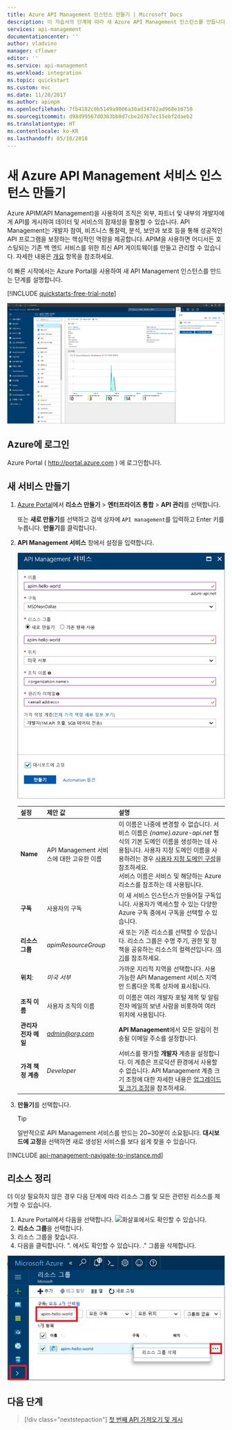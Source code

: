 ```yaml
---
title: Azure API Management 인스턴스 만들기 | Microsoft Docs
description: 이 자습서의 단계에 따라 새 Azure API Management 인스턴스를 만듭니다.
services: api-management
documentationcenter: ''
author: vladvino
manager: cflower
editor: ''
ms.service: api-management
ms.workload: integration
ms.topic: quickstart
ms.custom: mvc
ms.date: 11/28/2017
ms.author: apimpm
ms.openlocfilehash: 7fb4182c0b5149a9006a30ad34782ad968e16758
ms.sourcegitcommit: d98d99567d0383bb8d7cbe2d767ec15ebf2daeb2
ms.translationtype: HT
ms.contentlocale: ko-KR
ms.lasthandoff: 05/10/2018
---
```

# <a name="create-a-new-azure-api-management-service-instance"></a>새 Azure API Management 서비스 인스턴스 만들기

Azure APIM(API Management)을 사용하여 조직은 외부, 파트너 및 내부의 개발자에게 API를 게시하여 데이터 및 서비스의 잠재성을 활용할 수 있습니다. API Management는 개발자 참여, 비즈니스 통찰력, 분석, 보안과 보호 등을 통해 성공적인 API 프로그램을 보장하는 핵심적인 역량을 제공합니다. APIM을 사용하면 어디서든 호스팅되는 기존 백 엔드 서비스를 위한 최신 API 게이트웨이를 만들고 관리할 수 있습니다. 자세한 내용은 [개요](api-management-key-concepts.md) 항목을 참조하세요.

이 빠른 시작에서는 Azure Portal을 사용하여 새 API Management 인스턴스를 만드는 단계를 설명합니다.

[!INCLUDE [quickstarts-free-trial-note](../../includes/quickstarts-free-trial-note.md)]

![새 인스턴스](./media/get-started-create-service-instance/get-started-create-service-instance-created.png)

## <a name="log-in-to-azure"></a>Azure에 로그인

Azure Portal ( http://portal.azure.com ) 에 로그인합니다.

## <a name="create-a-new-service"></a>새 서비스 만들기

1. [Azure Portal](https://portal.azure.com/)에서 **리소스 만들기** > **엔터프라이즈 통합** > **API 관리**를 선택합니다.

    또는 **새로 만들기**를 선택하고 검색 상자에 `API management`를 입력하고 Enter 키를 누릅니다. **만들기**를 클릭합니다.

2. **API Management 서비스** 창에서 설정을 입력합니다.

    ![새 인스턴스](./media/get-started-create-service-instance/get-started-create-service-instance-create-new.png)

    | 설정      | 제안 값  | 설명              |
    | ------------ |  ------- | ---------------------------------|
    |**Name**|API Management 서비스에 대한 고유한 이름| 이 이름은 나중에 변경할 수 없습니다. 서비스 이름은 *{name}.azure-api.net* 형식의 기본 도메인 이름을 생성하는 데 사용됩니다. 사용자 지정 도메인 이름을 사용하려는 경우 [사용자 지정 도메인 구성](configure-custom-domain.md)을 참조하세요. <br/> 서비스 이름은 서비스 및 해당하는 Azure 리소스를 참조하는 데 사용됩니다.|
    |**구독**|사용자의 구독 | 이 새 서비스 인스턴스가 만들어질 구독입니다. 사용자가 액세스할 수 있는 다양한 Azure 구독 중에서 구독을 선택할 수 있습니다.|
    |**리소스 그룹**|*apimResourceGroup*|새 또는 기존 리소스를 선택할 수 있습니다. 리소스 그룹은 수명 주기, 권한 및 정책을 공유하는 리소스의 컬렉션입니다. [여기](../azure-resource-manager/resource-group-overview.md#resource-groups)를 참조하세요.|
    |**위치**:|*미국 서부*|가까운 지리적 지역을 선택합니다. 사용 가능한 API Management 서비스 지역만 드롭다운 목록 상자에 표시됩니다. |
    |**조직 이름**|사용자 조직의 이름|이 이름은 여러 개발자 포털 제목 및 알림 전자 메일의 보낸 사람을 비롯하여 여러 위치에 사용됩니다.|
    |**관리자 전자 메일**|*admin@org.com*|**API Management**에서 모든 알림이 전송될 이메일 주소를 설정합니다.|
    |**가격 책정 계층**|*Developer*|서비스를 평가할 **개발자** 계층을 설정합니다. 이 계층은 프로덕션 환경에서 사용할 수 없습니다. API Management 계층 크기 조정에 대한 자세한 내용은 [업그레이드 및 크기 조정](upgrade-and-scale.md)을 참조하세요.|
3. **만들기**를 선택합니다.

    > [!TIP]
    > 일반적으로 API Management 서비스를 만드는 20~30분이 소요됩니다. **대시보드에 고정**을 선택하면 새로 생성된 서비스를 보다 쉽게 찾을 수 있습니다.

[!INCLUDE [api-management-navigate-to-instance.md](../../includes/api-management-navigate-to-instance.md)]

## <a name="clean-up-resources"></a>리소스 정리

더 이상 필요하지 않은 경우 다음 단계에 따라 리소스 그룹 및 모든 관련된 리소스를 제거할 수 있습니다.


1. Azure Portal에서 다음을 선택합니다. ![화살표](./media/get-started-create-service-instance/arrow.png)에서도 확인할 수 있습니다.
2. **리소스 그룹**을 선택합니다.
3. 리소스 그룹을 찾습니다.
4. 다음을 클릭합니다. ". 에서도 확인할 수 있습니다. ." 그룹을 삭제합니다.

![cleanup](./media/get-started-create-service-instance/cleanup.png)

## <a name="next-steps"></a>다음 단계

> [!div class="nextstepaction"]
> [첫 번째 API 가져오기 및 게시](import-and-publish.md)
